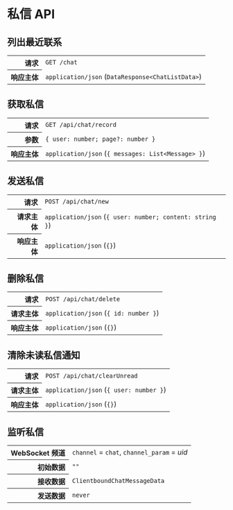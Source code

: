 # 私信 API

## 列出最近联系

<table>
  <tr>
    <th align="right">请求</th>
    <td><code>GET /chat</code></td>
  </tr>
  <tr>
    <th align="right">响应主体</th>
    <td><code>application/json</code> (<code>DataResponse&lt;ChatListData&gt;</code>)</td>
  </tr>
</table>

## 获取私信

<table>
  <tr>
    <th align="right">请求</th>
    <td><code>GET /api/chat/record</code></td>
  </tr>
  <tr>
    <th align="right">参数</th>
    <td><code>{ user: number; page?: number }</code></td>
  </tr>
  <tr>
    <th align="right">响应主体</th>
    <td><code>application/json</code> (<code>{ messages: List&lt;Message&gt; }</code>)</td>
  </tr>
</table>

## 发送私信

<table>
  <tr>
    <th align="right">请求</th>
    <td><code>POST /api/chat/new</code></td>
  </tr>
  <tr>
    <th align="right">请求主体</th>
    <td><code>application/json</code> (<code>{ user: number; content: string }</code>)</td>
  </tr>
  <tr>
    <th align="right">响应主体</th>
    <td><code>application/json</code> (<code>{}</code>)</td>
  </tr>
</table>

## 删除私信

<table>
  <tr>
    <th align="right">请求</th>
    <td><code>POST /api/chat/delete</code></td>
  </tr>
  <tr>
    <th align="right">请求主体</th>
    <td><code>application/json</code> (<code>{ id: number }</code>)</td>
  </tr>
  <tr>
    <th align="right">响应主体</th>
    <td><code>application/json</code> (<code>{}</code>)</td>
  </tr>
</table>

## 清除未读私信通知

<table>
  <tr>
    <th align="right">请求</th>
    <td><code>POST /api/chat/clearUnread</code></td>
  </tr>
  <tr>
    <th align="right">请求主体</th>
    <td><code>application/json</code> (<code>{ user: number }</code>)</td>
  </tr>
  <tr>
    <th align="right">响应主体</th>
    <td><code>application/json</code> (<code>{}</code>)</td>
  </tr>
</table>

## 监听私信

<table>
  <tr>
    <th align="right">WebSocket 频道</th>
    <td><code>channel</code> = <code>chat</code>, <code>channel_param</code> = <var>uid</var></td>
  </tr>
  <tr>
    <th align="right">初始数据</th>
    <td><code>""</code></td>
  </tr>
  <tr>
    <th align="right">接收数据</th>
    <td><code>ClientboundChatMessageData</code></td>
  </tr>
  <tr>
    <th align="right">发送数据</th>
    <td><code>never</code></td>
  </tr>
</table>
